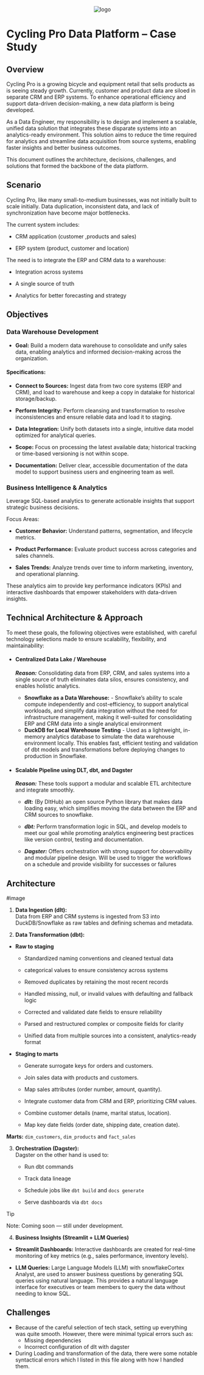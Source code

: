 <p align="center">
  <img src="https://github.com/Konzisam/cyclingPro/blob/master/docs/images/bike.jpeg" alt="logo" />
</p>

# Cycling Pro Data Platform – Case Study
## Overview
Cycling Pro is a growing bicycle and equipment retail that sells products as is seeing steady growth. Currently, customer and product data are siloed in separate CRM and ERP systems. To enhance operational efficiency and support data-driven decision-making, a new data platform is being developed.

As a Data Engineer, my responsibility is to design and implement a scalable, unified data solution that integrates these disparate systems into an analytics-ready environment. This solution aims to reduce the time required for analytics and streamline data acquisition from source systems, enabling faster insights and better business outcomes.

This document outlines the architecture, decisions, challenges, and solutions that formed the backbone of the data platform.

## Scenario
Cycling Pro, like many small-to-medium businesses, was not initially built to scale initially. Data duplication, inconsistent data, and lack of synchronization have become major bottlenecks.

The current system includes:

* CRM application (customer ,products and sales)

* ERP system (product, customer and location)

The need is to integrate the ERP and CRM data to a warehouse:

* Integration across systems

* A single source of truth

* Analytics for better forecasting and strategy

## Objectives
### Data Warehouse Development
* **Goal:** Build a modern data warehouse to consolidate and unify sales data, enabling analytics and informed decision-making across the organization.

#### Specifications:

* **Connect to Sources:** Ingest data from two core systems (ERP and CRM), and load to warehouse and keep a copy in datalake for historical storage/backup.

* **Perform Integrity:** Perform cleansing and transformation to resolve inconsistencies and ensure reliable data and load it to staging.

* **Data Integration:** Unify both datasets into a single, intuitive data model optimized for analytical queries.

* **Scope:** Focus on processing the latest available data; historical tracking or time-based versioning is not within scope.

* **Documentation:** Deliver clear, accessible documentation of the data model to support business users and engineering team as well.

### Business Intelligence & Analytics
Leverage SQL-based analytics to generate actionable insights that support strategic business decisions.

Focus Areas:

* **Customer Behavior:** Understand patterns, segmentation, and lifecycle metrics.

* **Product Performance:** Evaluate product success across categories and sales channels.

* **Sales Trends:** Analyze trends over time to inform marketing, inventory, and operational planning.

These analytics aim to provide key performance indicators (KPIs) and interactive dashboards that empower stakeholders with data-driven insights.


## Technical Architecture & Approach
To meet these goals, the following objectives were established, with careful technology selections made to ensure scalability, flexibility, and maintainability:

* #### Centralized Data Lake / Warehouse

    _**Reason:**_ Consolidating data from ERP, CRM, and sales systems into a single source of truth eliminates data silos, ensures consistency, and enables holistic analytics.
  * **Snowflake as a Data Warehouse:** - Snowflake’s ability to scale compute independently and cost-efficiency, to support analytical workloads, and simplify data integration without the need for infrastructure management, making it well-suited for consolidating ERP and CRM data into a single analytical environment
  * **DuckDB for Local Warehouse Testing** -  Used as a lightweight, in-memory analytics database to simulate the data warehouse environment locally. This enables fast, efficient testing and validation of dbt models and transformations before deploying changes to production in Snowflake.

* #### Scalable Pipeline using DLT, dbt, and Dagster

    _**Reason:**_ These tools support a modular and scalable ETL architecture and integrate smoothly.

    * **_dlt:_** (By DltHub) an open source Python library that makes data loading easy, which simplifies moving the data between the ERP and CRM sources to snowflake. 

  * **_dbt:_** Perform transformation logic in SQL, and develop models to meet our goal while promoting analytics engineering best practices like version control, testing and documentation.

  * **_Dagster:_** Offers orchestration with strong support for observability and modular pipeline design. Will be used to trigger the workflows on a schedule and provide visibility for successes or failures

  
## Architecture
#image

1. **Data Ingestion (dlt):**\
Data from ERP and CRM systems is ingested from S3 into DuckDB/Snowflake as raw tables and defining schemas and metadata.

2. **Data Transformation (dbt):**
* **Raw to staging**
  * Standardized naming conventions and cleaned textual data

  * categorical values to ensure consistency across systems

  * Removed duplicates by retaining the most recent records

  * Handled missing, null, or invalid values with defaulting and fallback logic

  * Corrected and validated date fields to ensure reliability

  * Parsed and restructured complex or composite fields for clarity

  * Unified data from multiple sources into a consistent, analytics-ready format
  

* **Staging to marts**
  * Generate surrogate keys for orders and customers.

  * Join sales data with products and customers.

  * Map sales attributes (order number, amount, quantity).

  * Integrate customer data from CRM and ERP, prioritizing CRM values.

  * Combine customer details (name, marital status, location).

  * Map key date fields (order date, shipping date, creation date).
  
**Marts:**  `dim_customers`,  `dim_products` and  `fact_sales`

3. **Orchestration (Dagster):** \
Dagster on the other hand is used to:

   * Run dbt commands

   * Track data lineage

   * Schedule jobs like `dbt build` and `docs generate`

   * Serve dashboards via `dbt docs`

>[!TIP]
>Note: Coming soon — still under development.

4. **Business Insights (Streamlit + LLM Queries)**

* **Streamlit Dashboards:** Interactive dashboards are created for real-time monitoring of key metrics (e.g., sales performance, inventory levels).

* **LLM Queries:** Large Language Models (LLM) with snowflakeCortex Analyst, are used to answer business questions by generating SQL queries using natural language. This provides a natural language interface for executives or team members to query the data without needing to know SQL.

## Challenges
* Because of the careful selection of tech stack, setting up everything was quite smooth. However, there were minimal typical errors such as:
  * Missing dependencies 
  * Incorrect configuration of dlt with dagster
* During Loading and transformation of the data, there were some notable syntactical errors which I listed in this file along with how I handled them.






